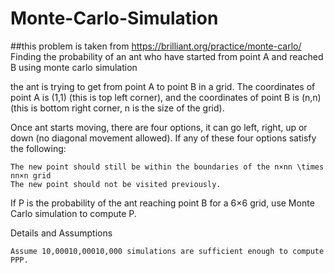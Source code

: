 # Monte-Carlo-Simulation  
##this problem is taken from https://brilliant.org/practice/monte-carlo/
Finding the probability of an ant who have started from point A and reached B using monte carlo simulation

the ant is trying to get from point A to point B in a grid. The coordinates of point A is (1,1) (this is top left corner), and the coordinates of point B is (n,n) (this is bottom right corner, n is the size of the grid).

Once ant starts moving, there are four options, it can go left, right, up or down (no diagonal movement allowed). If any of these four options satisfy the following:

    The new point should still be within the boundaries of the n×nn \times nn×n grid
    The new point should not be visited previously.

If P is the probability of the ant reaching point B for a 6×6 grid, use Monte Carlo simulation to compute P.

Details and Assumptions

    Assume 10,00010,00010,000 simulations are sufficient enough to compute PPP.

